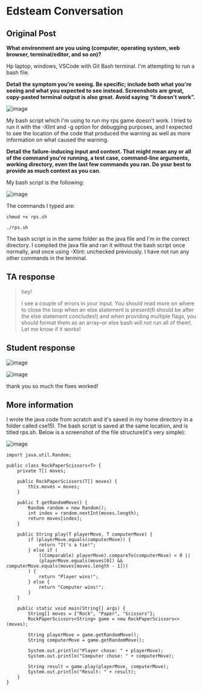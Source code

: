 # **Edsteam Conversation**
## Original Post

**What environment are you using (computer, operating system, web browser, terminal/editor, and so on)?**

Hp laptop, windows, VSCode with Git Bash terminal. I'm attempting to run a bash file.

**Detail the symptom you're seeing. Be specific; include both what you're seeing and what you expected to see instead. Screenshots are great, copy-pasted terminal output is also great. Avoid saying “it doesn't work”.**

![image](https://github.com/beachu23/cse15l-lab-reports/assets/130091977/3cc96ffd-5ca3-42fc-97c4-bf5eac2c8b4d)

My bash script which I'm using to run my rps game doesn't work. I tried to run it with the -Xlint and -g option for debugging purposes, and I expected to see the location of the code that produced the warning as well as more information on what caused the warning. 

**Detail the failure-inducing input and context. That might mean any or all of the command you're running, a test case, command-line arguments, working directory, even the last few commands you ran. Do your best to provide as much context as you can.**

My bash script is the following: 

![image](https://github.com/beachu23/cse15l-lab-reports/assets/130091977/1f72f0a5-70f9-4031-be8f-c3b70fd203c6)

The commands I typed are:

```chmod +x rps.sh```

```./rps.sh```

The bash script is in the same folder as the java file and I'm in the correct directory. I compiled the java file and ran it without the bash script once normally, and once using -Xlint: unchecked previously. I have not run any other commands in the terminal.


## TA response
> hey!
> 
> I see a couple of errors in your input. You should read more on where to close the loop when an else statement is present(fi should be after the else statement concludes!) and when providing multiple flags, you should format them as an array–or else bash will not run all of them!.  Let me know if it works!

## Student response
![image](https://github.com/beachu23/cse15l-lab-reports/assets/130091977/ee1456da-3979-455b-b494-3ab291589388)

![image](https://github.com/beachu23/cse15l-lab-reports/assets/130091977/ff32d667-d57b-4016-9925-46ad781c6cd4)

thank you so much the fixes worked! 

## More information

I wrote the java code from scratch and it's saved in my home directory in a folder called cse15l. The bash script is saved at the same location, and is titled rps.sh. Below is a screenshot of the file structure(it's very simple):

![image](https://github.com/beachu23/cse15l-lab-reports/assets/130091977/e600114c-18f2-47ee-b4dd-76d6ba99a81d)

```
import java.util.Random;

public class RockPaperScissors<T> {
    private T[] moves;

    public RockPaperScissors(T[] moves) {
        this.moves = moves;
    }

    public T getRandomMove() {
        Random random = new Random();
        int index = random.nextInt(moves.length);
        return moves[index];
    }

    public String play(T playerMove, T computerMove) {
        if (playerMove.equals(computerMove)) {
            return "It's a tie!";
        } else if (
            ((Comparable) playerMove).compareTo(computerMove) < 0 ||
            (playerMove.equals(moves[0]) && computerMove.equals(moves[moves.length - 1]))
        ) {
            return "Player wins!";
        } else {
            return "Computer wins!";
        }
    }

    public static void main(String[] args) {
        String[] moves = {"Rock", "Paper", "Scissors"};
        RockPaperScissors<String> game = new RockPaperScissors<>(moves);

        String playerMove = game.getRandomMove();
        String computerMove = game.getRandomMove();

        System.out.println("Player chose: " + playerMove);
        System.out.println("Computer chose: " + computerMove);

        String result = game.play(playerMove, computerMove);
        System.out.println("Result: " + result);
    }
}

```







